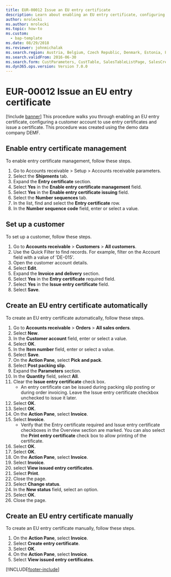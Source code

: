 ```yaml
--- 
title: EUR-00012 Issue an EU entry certificate
description: Learn about enabling an EU entry certificate, configuring a customer account to use entry certificates and issue a certificate.
author: mrolecki
ms.author: mrolecki
ms.topic: how-to
ms.custom: 
  - bap-template
ms.date: 08/29/2018
ms.reviewer: johnmichalak   
ms.search.region: Austria, Belgium, Czech Republic, Denmark, Estonia, Finland, France, Germany, Hungary, Ireland, Italy, Latvia, Lithuania, Netherlands, Poland, Spain, Sweden, United Kingdom
ms.search.validFrom: 2016-06-30
ms.search.form: CustParameters, CustTable, SalesTableListPage, SalesCreateOrder, SalesTable, SalesEditLines,  CustInvoiceJournal, CustEntryCertificateJour_W, SrsReportViewerForm  
ms.dyn365.ops.version: Version 7.0.0 
---
```

# EUR-00012 Issue an EU entry certificate

[!include [banner](../../includes/banner.md)]
This procedure walks you through enabling an EU entry certificate, configuring a customer account to use entry certificates and issue a certificate. This procedure was created using the demo data company DEMF.


## Enable entry certificate management

To enable entry certificate management, follow these steps.

1. Go to Accounts receivable > Setup > Accounts receivable parameters.
1. Select the **Shipments** tab.
1. Expand the **Entry certificate** section.
1. Select **Yes** in the **Enable entry certificate management** field.
1. Select **Yes** in the **Enable entry certificate issuing** field.
1. Select the **Number sequences** tab.
1. In the list, find and select the **Entry certificate** row.
1. In the **Number sequence code** field, enter or select a value.

## Set up a customer

To set up a customer, follow these steps.

1. Go to **Accounts receivable** > **Customers** > **All customers**.
1. Use the Quick Filter to find records. For example, filter on the Account field with a value of 'DE-015'.
1. Open the customer account details.
1. Select **Edit**.
1. Expand the **Invoice and delivery** section.
1. Select **Yes** in the **Entry certificate** required field.
1. Select **Yes** in the **Issue entry certificate** field.
1. Select **Save**.

## Create an EU entry certificate automatically

To create an EU entry certificate automatically, follow these steps.

1. Go to **Accounts receivable** > **Orders** > **All sales orders**.
1. Select **New**.
1. In the **Customer account** field, enter or select a value.
1. Select **OK**.
1. In the **Item number** field, enter or select a value.
1. Select **Save**.
1. On the **Action Pane**, select **Pick and pack**.
1. Select **Post packing slip**.
1. Expand the **Parameters** section.
1. In the **Quantity** field, select **All**.
1. Clear the **Issue entry certificate** check box.
    * An entry certificate can be issued during packing slip posting or during order invoicing. Leave the Issue entry certificate checkbox unchecked to issue it later.  
1. Select **OK**.
1. Select **OK**.
1. On the **Action Pane**, select **Invoice**.
1. Select **Invoice**.
    * Verify that the Entry certificate required and Issue entry certificate checkboxes in the Overview section are marked.  You can also select the **Print entry certificate** check box to allow printing of the certificate.  
1. Select **OK**.
1. Select **OK**.
1. On the **Action Pane**, select **Invoice**.
1. Select **Invoice**.
1. select **View issued entry certificates**.
1. Select **Print**.
1. Close the page.
1. Select **Change status**.
1. In the **New status** field, select an option.
1. Select **OK**.
1. Close the page.

## Create an EU entry certificate manually

To create an EU entry certificate manually, follow these steps.

1. On the **Action Pane**, select **Invoice**.
1. Select **Create entry certificate**.
1. Select **OK**.
1. On the **Action Pane**, select **Invoice**.
1. Select **View issued entry certificates**.



[!INCLUDE[footer-include](../../../includes/footer-banner.md)]

